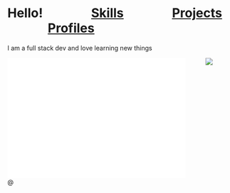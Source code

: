 # Hello!      [Skills](/Skills.md)      [Projects](Projects.md)      [Profiles](Profiles.md)
I am a full stack dev and love learning new things


<div align="left">
  <div style="display: flex; align-items: flex-start;">
    <img src="/github-metrics.svg" style=" margin-right:20;" height="270px" width="400px"/>
         
    <img src="https://github-readme-stats.vercel.app/api/top-langs/?username=codern-p&theme=dark&bg_color=00000000&layout=compact&hide_border=true" style="vertical-align: top;" height="270px"/>
  </div>@
</div>


